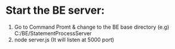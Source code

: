 # Start the BE server:
1. Go to Command Promt & change to the BE base directory (e.g) C:/BE/StatementProcessServer
2. node server.js (It will listen at 5000 port)